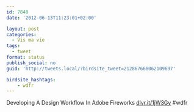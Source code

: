 ```yaml
---
id: 7848
date: '2012-06-13T11:23:01+02:00'

layout: post
categories:
  - Vis ma vie
tags:
  - tweet
format: status
publish_social: no
guid: 'http://tweets.local/?birdsite_tweet=212867668062109697'

birdsite_hashtags:
    - wdfr
---
```


Developing A Design Workflow In Adobe Fireworks [dlvr.it/1jW3Gy](http://dlvr.it/1jW3Gy) #wdfr